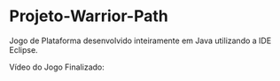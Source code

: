 # Projeto-Warrior-Path
Jogo de Plataforma desenvolvido inteiramente em Java utilizando a IDE Eclipse.

Vídeo do Jogo Finalizado: 


